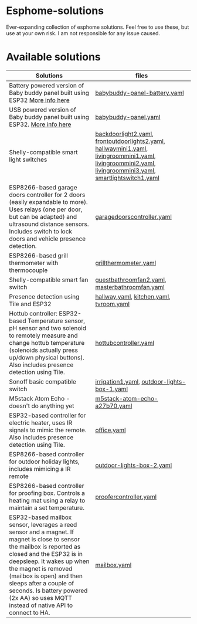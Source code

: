# Esphome-solutions
Ever-expanding collection of esphome solutions.
Feel free to use these, but use at your own risk. I am not responsible for any issue caused.

# Available solutions
|Solutions|files
|---|---|
|Battery powered version of Baby buddy panel built using ESP32 [More info here](https://github.com/jeroenterheerdt/Baby-Buddy-Keypad)|[babybuddy-panel-battery.yaml](babybuddy-panel-battery.yaml)||
|USB powered version of Baby buddy panel built using ESP32. [More info here](https://github.com/jeroenterheerdt/Baby-Buddy-Keypad)|[babybuddy-panel.yaml](babybuddy-panel.yaml)|
|Shelly-compatible smart light switches|[backdoorlight2.yaml](backdoorlight2.yaml), [frontoutdoorlights2.yaml](frontoutdoorlights2.yaml), [hallwaymini1.yaml](hallwaymini1.yaml), [livingroommini1.yaml](livingroommini1.yaml), [livingroommini2.yaml](livingroommini2.yaml), [livingroommini3.yaml](livingroommini3.yaml), [smartlightswitch1.yaml](smartlightswitch1.yaml)|
|ESP8266-based garage doors controller for 2 doors (easily expandable to more). Uses relays (one per door, but can be adapted) and ultrasound distance sensors. Includes switch to lock doors and vehicle presence detection.|[garagedoorscontroller.yaml](garagedoorscontroller.yaml)|
|ESP8266-based grill thermometer with thermocouple|[grillthermometer.yaml](grillthermometer.yaml)|
|Shelly-compatible smart fan switch|[guestbathroomfan2.yaml](guestbathroomfan2.yaml), [masterbathroomfan.yaml](masterbathroomfan.yaml)|
|Presence detection using Tile and ESP32|[hallway.yaml](hallway.yaml), [kitchen.yaml](kitchen.yaml), [tvroom.yaml](tvroom.yaml)|
|Hottub controller: ESP32-based Temperature sensor, pH sensor and two solenoid to remotely measure and change hottub temperature (solenoids actually press up/down physical buttons). Also includes presence detection using Tile.|[hottubcontroller.yaml](hottubcontroller.yaml)|
|Sonoff basic compatible switch|[irrigation1.yaml](irrigation1.yaml), [outdoor-lights-box-1.yaml](outdoor-lights-box-1.yaml)|
|M5stack Atom Echo - doesn't do anything yet|[m5stack-atom-echo-a27b70.yaml](m5stack-atom-echo-a27b70.yaml)|
|ESP32-based controller for electric heater, uses IR signals to mimic the remote. Also includes presence detection using Tile.|[office.yaml](office.yaml)|
|ESP8266-based controller for outdoor holiday lights, includes mimicing a IR remote|[outdoor-lights-box-2.yaml](outdoor-lights-box-2.yaml)|
|ESP8266-based controller for proofing box. Controls a heating mat using a relay to maintain a set temperature.|[proofercontroller.yaml](proofercontroller.yaml)|
|ESP32-based mailbox sensor, leverages a reed sensor and a magnet. If magnet is close to sensor the mailbox is reported as closed and the ESP32 is in deepsleep. It wakes up when the magnet is removed (mailbox is open) and then sleeps after a couple of seconds. Is battery powered (2x AA) so uses MQTT instead of native API to connect to HA.|[mailbox.yaml](mailbox.yaml)|
